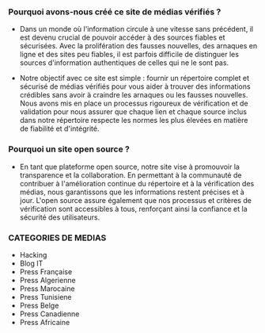 
### Pourquoi avons-nous créé ce site de médias vérifiés ?
- Dans un monde où l'information circule à une vitesse sans précédent, il est devenu crucial de pouvoir accéder à des sources fiables et sécurisées. Avec la prolifération des fausses nouvelles, des arnaques en ligne et des sites peu fiables, il est parfois difficile de distinguer les sources d'information authentiques de celles qui ne le sont pas.

- Notre objectif avec ce site est simple : fournir un répertoire complet et sécurisé de médias vérifiés pour vous aider à trouver des informations crédibles sans avoir à craindre les arnaques ou les fausses nouvelles. Nous avons mis en place un processus rigoureux de vérification et de validation pour nous assurer que chaque lien et chaque source inclus dans notre répertoire respecte les normes les plus élevées en matière de fiabilité et d'intégrité.

### Pourquoi un site open source ?
- En tant que plateforme open source, notre site vise à promouvoir la transparence et la collaboration. En permettant à la communauté de contribuer à l'amélioration continue du répertoire et à la vérification des médias, nous garantissons que les informations restent précises et à jour. L'open source assure également que nos processus et critères de vérification sont accessibles à tous, renforçant ainsi la confiance et la sécurité des utilisateurs.

### CATEGORIES DE MEDIAS

- Hacking
- Blog IT
- Press Française
- Press Algerienne
- Press Marocaine
- Press Tunisiene
- Press Belge
- Press Canadienne
- Press Africaine